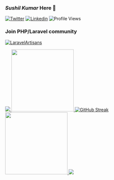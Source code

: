 ### **_Sushil Kumar_** Here 👋

[![Twitter](https://img.shields.io/twitter/follow/CodeSushil?label=Follow)](https://twitter.com/intent/follow?screen_name=CodeSushil)
[![Linkedin](https://img.shields.io/badge/-Connect-blue?style=flat-square&logo=Linkedin&logoColor=white&link=https://www.linkedin.com/in/sushil-kumar-488824287/)](https://www.linkedin.com/in/sushil-kumar-488824287/)
![Profile Views](https://komarev.com/ghpvc/?username=CodeWithSushil&label=👁️)

### Join PHP/Laravel community
[![LaravelArtisans](https://img.shields.io/badge/LaravelArtisans-2CA5E0?style=for-the-badge&logo=telegram&logoColor=white&https://telegram.me/LaravelArtisans)](https://telegram.me/LaravelArtisans)


<a href="https://github.com/CodeWithSushil">
  <img src="https://github-contributor-stats.vercel.app/api?username=CodeWithSushil&title_color=006AFF&text_color=417E87&icon_color=0579C3&bg_color=ffffff00&hide_border=true&show_icons=true&include_all_commits=true&count_private=true&disable_animations=true" />
</a>
<a href="https://github.com/CodeWithSushil">
  <img height=200 src="https://github-readme-stats.vercel.app/api?username=CodeWithSushil&hide_border=true&show_icons=true&include_all_commits=true&count_private=true&disable_animations=true&rank_icon=percentile&theme=transparent" />
</a>
<a href="https://github.com/CodeWithSushil">
<img src="https://streak-stats.demolab.com?user=CodeWithSushil&theme=transparent&hide_border=true" alt="GitHub Streak" />
</a>
<a href="https://github.com/CodeWithSushil">
  <img height=200 src="https://github-readme-stats.vercel.app/api/top-langs/?username=CodeWithSushil&layout=donut&hide_border=true&show_icons=true&include_all_commits=true&count_private=true&disable_animations=true&theme=transparent" />
</a>
<a href="https://github.com/CodeWithSushil">
  <img src="https://github-readme-activity-graph.vercel.app/graph?username=CodeWithSushil&bg_color=0000000&color=0579C3&line=0579C3&point=417E87&area_color=006AFF&area=true&hide_border=true" />
</a>

<!---
- 👋 Hi, I’m @CodeWithSushil
- 👀 I’m interested in ...
- 🌱 I’m currently learning ...
- 💞️ I’m looking to collaborate on ...
- 📫 How to reach me ...
--->

<!---
CodeWithSushil/CodeWithSushil is a ✨ special ✨ repository because its `README.md` (this file) appears on your GitHub profile.
You can click the Preview link to take a look at your changes.
--->
